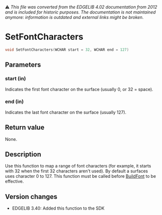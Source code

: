 :warning: _This file was converted from the EDGELIB 4.02 documentation from 2012 and is included for historic purposes. The documentation is not maintained anymore: information is outdated and external links might be broken._

# SetFontCharacters


```c++
void SetFontCharacters(WCHAR start = 32, WCHAR end = 127)
```

## Parameters
### start (in)
Indicates the first font character on the surface (usually 0, or 32 = space).

### end (in)
Indicates the last font character on the surface (usually 127).

## Return value
None.

## Description
Use this function to map a range of font characters (for example, it starts with 32 when the first 32 characters aren't used). By default a surfaces uses character 0 to 127. This function must be called before [BuildFont](e2dsurfacergba_buildfont.md) to be effective.

## Version changes
- EDGELIB 3.40: Added this function to the SDK

